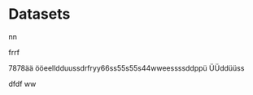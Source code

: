 

# Datasets




nn





frrf




7878ää
ööeelldduussdrfryy66ss55s55s44wweessssddppü
ÜÜddüüss

dfdf
ww
